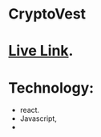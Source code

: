 # CryptoVest

# [Live Link](https://cryptovest-bd334.web.app/).

# Technology:
- react.
- Javascript,
- 
